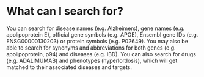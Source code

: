 # What can I search for?

You can search for disease names \(e.g. Alzheimers\), gene names \(e.g. apolipoprotein E\), official gene symbols \(e.g. APOE\), Ensembl gene IDs \(e.g. ENSG00000130203\) or protein symbols \(e.g. P02649\). You may also be able to search for synonyms and abbreviations for both genes \(e.g. apolipoprotein, p94\) and diseases \(e.g. IBD\). You can also search for drugs \(e.g. ADALIMUMAB\) and phenotypes \(hyperlordosis\), which will get matched to their associated diseases and targets.

